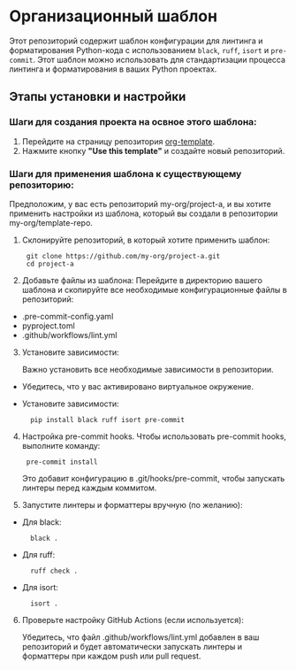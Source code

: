 # Организационный шаблон

Этот репозиторий содержит шаблон конфигурации для линтинга и форматирования Python-кода с использованием `black`, `ruff`, `isort` и `pre-commit`. Этот шаблон можно использовать для стандартизации процесса линтинга и форматирования в ваших Python проектах.

## Этапы установки и настройки
### Шаги для создания проекта на освное этого шаблона:

1. Перейдите на страницу репозитория [org-template](https://github.com/your-org/org-template).
2. Нажмите кнопку **"Use this template"** и создайте новый репозиторий.

### Шаги для применения шаблона к существующему репозиторию:
Предположим, у вас есть репозиторий my-org/project-a, и вы хотите применить настройки из шаблона, который вы создали в репозитории my-org/template-repo.
1. Склонируйте репозиторий, в который хотите применить шаблон:

		git clone https://github.com/my-org/project-a.git
		cd project-a
2. Добавьте файлы из шаблона: Перейдите в директорию вашего шаблона и скопируйте все необходимые конфигурационные файлы в репозиторий:
		
* .pre-commit-config.yaml
* pyproject.toml
* .github/workflows/lint.yml
3. Установите зависимости: 

	Важно установить все необходимые зависимости в репозитории.
* Убедитесь, что у вас активировано виртуальное окружение.
* Установите зависимости:

		pip install black ruff isort pre-commit
4. Настройка pre-commit hooks. Чтобы использовать pre-commit hooks, выполните команду:

		pre-commit install

	Это добавит конфигурацию в .git/hooks/pre-commit, чтобы запускать линтеры перед каждым коммитом.

5. Запустите линтеры и форматтеры вручную (по желанию):
* Для black:

		black .
* Для ruff:

		ruff check .
* Для isort:

		isort .

6. Проверьте настройку GitHub Actions (если используется):
	
	Убедитесь, что файл .github/workflows/lint.yml добавлен в ваш репозиторий и будет автоматически запускать линтеры и форматтеры при каждом push или pull request.